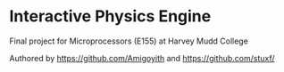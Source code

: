 # Interactive Physics Engine
Final project for Microprocessors (E155) at Harvey Mudd College

Authored by https://github.com/Amigoyith and https://github.com/stuxf/
